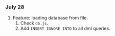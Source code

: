 ### July 28
1. Feature: loading database from file.
   1. Check `db.js`.
   2. Add `INSERT IGNORE INTO` to all dml queries.